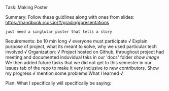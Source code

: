 Task: 
	Making Poster 



Summary: 
	Follow these guidlines along with ones from slides: 
		https://handbook.rcos.io/#/grading/presentations
	
	just need a singlular poster that tells a story 


Requirements: 
	be 10 min long √
	everyone must participate √
	Explain purpose of project, what its meant to solve, why we used particular tech involved  √
	Organization:  √
		Project hosted on Github, throughout project had meeting and documented induvidual taks in our 'docs' folder *show image* 
		We then added future tasks that we did not get to this semester in our issues tab of the repo to make it very inclusive to new 
		contributors. 
	Show my progress √
		mention some problems 
	What I learned √
	

Plan: 
 What I specifically will specifically be saying: 


	




